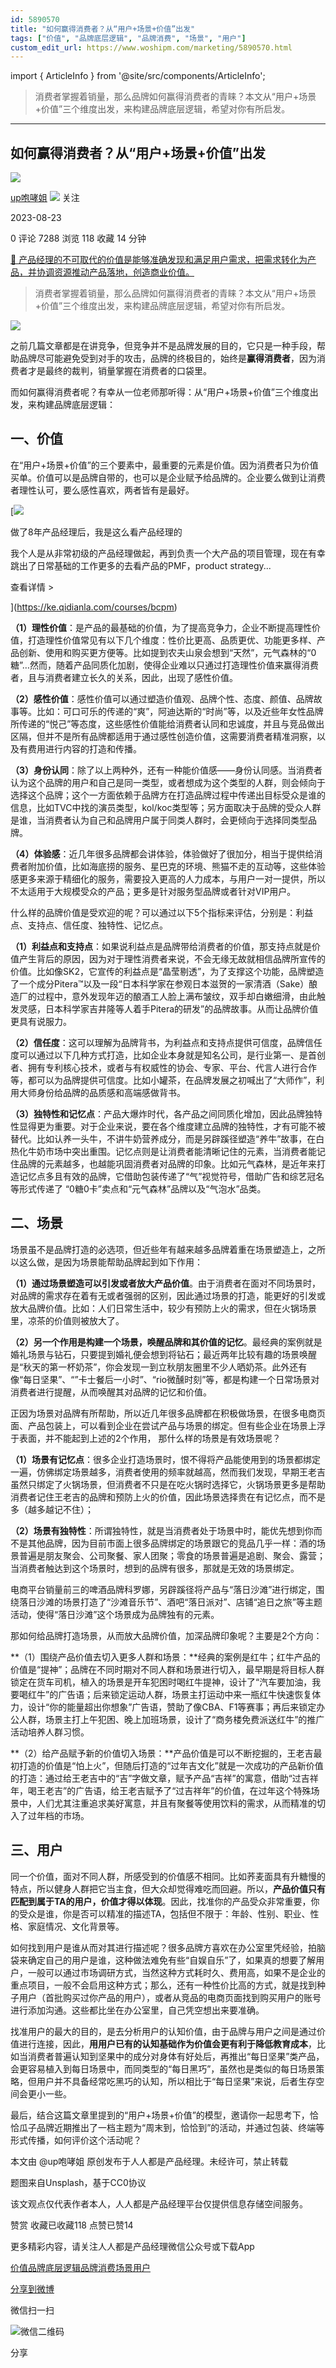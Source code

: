 ```yaml
---
id: 5890570
title: "如何赢得消费者？从“用户+场景+价值”出发"
tags: ["价值", "品牌底层逻辑", "品牌消费", "场景", "用户"]
custom_edit_url: https://www.woshipm.com/marketing/5890570.html
---
```

import { ArticleInfo } from '@site/src/components/ArticleInfo';

<ArticleInfo
    author="up咆哮姐"
    authorLink="https://www.woshipm.com/u/1529000"
    published="2023-08-23"
    views={7288}
    comments={0}
    collects={118}
/>

> 消费者掌握着销量，那么品牌如何赢得消费者的青睐？本文从“用户+场景+价值”三个维度出发，来构建品牌底层逻辑，希望对你有所启发。

---

## 如何赢得消费者？从“用户+场景+价值”出发

[![](https://static.woshipm.com/view/woshipm_api_def_20230727155043_9054.jpg?imageView2/1/w/72/h/72/q/100)](https://www.woshipm.com/u/1529000)

[up咆哮姐](https://www.woshipm.com/u/1529000) ![](https://static.woshipm.com/tag/1101_1@2x.png) 关注

2023-08-23

0 评论 7288 浏览 118 收藏 14 分钟

[🔗 产品经理的不可取代的价值是能够准确发现和满足用户需求，把需求转化为产品，并协调资源推动产品落地，创造商业价值。](https://ke.qidianla.com/courses/90pm)

> 消费者掌握着销量，那么品牌如何赢得消费者的青睐？本文从“用户+场景+价值”三个维度出发，来构建品牌底层逻辑，希望对你有所启发。

![](https://image.woshipm.com/2023/04/14/f09b38b0-da8e-11ed-aeb8-00163e0b5ff3.jpg)

之前几篇文章都是在讲竞争，但竞争并不是品牌发展的目的，它只是一种手段，帮助品牌尽可能避免受到对手的攻击，品牌的终极目的，始终是**赢得消费者**，因为消费者才是最终的裁判，销量掌握在消费者的口袋里。

而如何赢得消费者呢？有幸从一位老师那听得：从“用户+场景+价值”三个维度出发，来构建品牌底层逻辑：

## 一、价值

在“用户+场景+价值”的三个要素中，最重要的元素是价值。因为消费者只为价值买单。价值可以是品牌自带的，也可以是企业赋予给品牌的。企业要么做到让消费者理性认可，要么感性喜欢，两者皆有是最好。

[![](https://image.woshipm.com/2023/08/02/bf59b8ba-30e4-11ee-88e7-00163e0b5ff3.png)

做了8年产品经理后，我是这么看产品经理的

我个人是从非常初级的产品经理做起，再到负责一个大产品的项目管理，现在有幸跳出了日常基础的工作更多的去看产品的PMF，product strategy...

查看详情 >

](https://ke.qidianla.com/courses/bcpm)

**（1）理性价值**：是产品的最基础的价值，为了提高竞争力，企业不断提高理性价值，打造理性价值常见有以下几个维度：性价比更高、品质更优、功能更多样、产品创新、使用和购买更方便等。比如提到农夫山泉会想到“天然”，元气森林的“0糖”…然而，随着产品同质化加剧，使得企业难以只通过打造理性价值来赢得消费者，且与消费者建立长久的关系，因此，出现了感性价值。

**（2）感性价值**：感性价值可以通过塑造价值观、品牌个性、态度、颜值、品牌故事等。比如：可口可乐的传递的“爽”，阿迪达斯的“时尚”等，以及近些年女性品牌所传递的“悦己”等态度，这些感性价值能给消费者认同和忠诚度，并且与竞品做出区隔，但并不是所有品牌都适用于通过感性创造价值，这需要消费者精准洞察，以及有费用进行内容的打造和传播。

**（3）身份认同**：除了以上两种外，还有一种能价值感——身份认同感。当消费者认为这个品牌的用户和自己是同一类型，或者想成为这个类型的人群，则会倾向于选择这个品牌；这个一方面依赖于品牌方在打造品牌过程中传递出目标受众是谁的信息，比如TVC中找的演员类型，kol/koc类型等；另方面取决于品牌的受众人群是谁，当消费者认为自己和品牌用户属于同类人群时，会更倾向于选择同类型品牌。

**（4）体验感**：近几年很多品牌都会讲体验，体验做好了很加分，相当于提供给消费者附加价值，比如海底捞的服务、星巴克的环境、熊猫不走的互动等，这些体验感更多来源于精细化的服务，需要投入更高的人力成本，与用户一对一提供，所以不太适用于大规模受众的产品；更多是针对服务型品牌或者针对VIP用户。

什么样的品牌价值是受欢迎的呢？可以通过以下5个指标来评估，分别是：利益点、支持点、信任度、独特性、记忆点。

**（1）利益点和支持点**：如果说利益点是品牌带给消费者的价值，那支持点就是价值产生背后的原因，因为对于理性消费者来说，不会无缘无故就相信品牌所宣传的价值。比如像SK2，它宣传的利益点是“晶莹剔透”，为了支撑这个功能，品牌塑造了一个成分Pitera™以及一段“日本科学家在参观日本滋贺的一家清酒（Sake）酿造厂的过程中，意外发现年迈的酿酒工人脸上满布皱纹，双手却白嫩细滑，由此触发灵感，日本科学家吉井隆等人着手Pitera的研发”的品牌故事。从而让品牌价值更具有说服力。

**（2）信任度**：这可以理解为品牌背书，为利益点和支持点提供可信度，品牌信任度可以通过以下几种方式打造，比如企业本身就是知名公司，是行业第一、是首创者、拥有专利核心技术，或者与有权威性的协会、专家、平台、代言人进行合作等，都可以为品牌提供可信度。比如小罐茶，在品牌发展之初喊出了“大师作”，利用大师身份给品牌的品质感和高端感做背书。

**（3）独特性和记忆点**：产品大爆炸时代，各产品之间同质化增加，因此品牌独特性显得更为重要。对于企业来说，要在各个维度建立品牌的独特性，才有可能不被替代。比如认养一头牛，不讲牛奶营养成分，而是另辟蹊径塑造“养牛”故事，在白热化牛奶市场中突出重围。记忆点则是让消费者能清晰记住的元素，当消费者能记住品牌的元素越多，也越能巩固消费者对品牌的印象。比如元气森林，是近年来打造记忆点多且有效的品牌，它借助包装传递了“气”视觉符号，借助广告和综艺冠名等形式传递了 “0糖0卡”卖点和“元气森林”品牌以及“气泡水”品类。

## 二、场景

场景虽不是品牌打造的必选项，但近些年有越来越多品牌着重在场景塑造上，之所以这么做，是因为场景能帮助品牌起到如下作用：

**（1）通过场景塑造可以引发或者放大产品价值**。由于消费者在面对不同场景时，对品牌的需求存在着有无或者强弱的区别，因此通过场景的打造，能更好的引发或放大品牌价值。比如：人们日常生活中，较少有预防上火的需求，但在火锅场景里，凉茶的价值则被放大了。

**（2）另一个作用是构建一个场景，唤醒品牌和其价值的记忆**。最经典的案例就是婚礼场景与钻石，只要提到婚礼便会想到将钻石；最近两年比较有趣的场景唤醒是“秋天的第一杯奶茶”，你会发现一到立秋朋友圈里不少人晒奶茶。此外还有像“每日坚果”、“”卡士餐后一小时”、“rio微醺时刻”等，都是构建一个日常场景对消费者进行提醒，从而唤醒其对品牌的记忆和价值。

正因为场景对品牌有所帮助，所以近几年很多品牌都在积极做场景，在很多电商页面、产品包装上，可以看到企业在尝试产品与场景的绑定。但有些企业在场景上浮于表面，并不能起到上述的2个作用， 那什么样的场景是有效场景呢？

**（1）场景有记忆点**：很多企业打造场景时，恨不得将产品能使用到的场景都绑定一遍，仿佛绑定场景越多，消费者使用的频率就越高，然而我们发现，早期王老吉虽然只绑定了火锅场景，但消费者不只是在吃火锅时选择它，火锅场景更多是帮助消费者记住王老吉的品牌和预防上火的价值，因此场景选择贵在有记忆点，而不是多（越多越记不住）；

**（2）场景有独特性**：所谓独特性，就是当消费者处于场景中时，能优先想到你而不是其他品牌，因为目前市面上很多品牌绑定的场景跟它的竞品几乎一样：酒的场景普遍是朋友聚会、公司聚餐、家人团聚；零食的场景普遍是追剧、聚会、露营；当消费者触达到这个场景时，想到的品牌有很多，那就是无效的场景绑定。

电商平台销量前三的啤酒品牌科罗娜，另辟蹊径将产品与“落日沙滩”进行绑定，围绕落日沙滩的场景打造了“沙滩音乐节”、酒吧“落日派对”、店铺“追日之旅”等主题活动，使得“落日沙滩”这个场景成为品牌独有的元素。

那如何给品牌打造场景，从而放大品牌价值，加深品牌印象呢？主要是2个方向：

**（1）围绕产品价值去切入更多人群和场景：**经典的案例是红牛；红牛产品的价值是“提神”；品牌在不同时期对不同人群和场景进行切入，最早期是将目标人群锁定在货车司机，植入的场景是开车犯困时喝红牛提神，设计了“汽车要加油，我要喝红牛”的广告语；后来锁定运动人群，场景主打运动中来一瓶红牛快速恢复体力，设计“你的能量超出你想象”广告语，赞助了像CBA、F1等赛事；再后来锁定办公人群，场景主打上午犯困、晚上加班场景，设计了“商务楼免费派送红牛”的推广活动培养人群习惯。

**（2）给产品赋予新的价值切入场景：**产品价值是可以不断挖掘的，王老吉最初打造的价值是“怕上火”，但随后打造的“过年吉文化”就是一次成功的产品新价值的打造：通过给王老吉中的“吉”字做文章，赋予产品“吉祥”的寓意，借助“过吉祥年，喝王老吉”的广告语，给王老吉赋予了“过吉祥年”的价值，在过年这个特殊场景中，人们尤其注重追求美好寓意，并且有聚餐等使用饮料的需求，从而精准的切入了过年档的市场。

## 三、用户

同一个价值，面对不同人群，所感受到的价值感不相同。比如荞麦面具有升糖慢的特点，所以健身人群把它当主食，但大众却觉得难吃而回避。所以，**产品价值只有匹配到属于TA的用户，价值才得以体现**。因此，找准你的产品受众非常重要，你的受众是谁，你是否可以精准的描述TA，包括但不限于：年龄、性别、职业、性格、家庭情况、文化背景等。

如何找到用户是谁从而对其进行描述呢？很多品牌方喜欢在办公室里凭经验，拍脑袋来确定自己的用户是谁，这种做法难免有些“自娱自乐”了，如果真的想要了解用户，一般可以通过市场调研方式，当然这种方式耗时久、费用高，如果不是企业的重点项目，一般不会启用这种方式；那么，还有一种性价比高的方式，就是找到种子用户（首批购买过你产品的用户），或者从竞品的电商页面找到购买用户的账号进行添加沟通。这些都比坐在办公室里，自己凭空想出来要准确。

找准用户的最大的目的，是去分析用户的认知价值，由于品牌与用户之间是通过价值进行连接，因此，**用用户已有的认知基础作为价值会更有利于降低教育成本**，比如当消费者普遍认知到坚果中的成分对身体有好处后，再推出“每日坚果”类产品，会更容易植入到每日场景中，而同类型的“每日黑巧”，虽然也是类似的每日场景策略，但用户并不具备经常吃黑巧的认知，所以相比于“每日坚果”来说，后者生存空间会更小一些。

最后，结合这篇文章里提到的“用户+场景+价值”的模型，邀请你一起思考下，恰恰瓜子品牌近期推出了一档主题为“周末到，恰恰到”的活动，并通过包装、终端等形式传播，如何评价这个活动呢？

本文由 @up咆哮姐 原创发布于人人都是产品经理。未经许可，禁止转载

题图来自Unsplash，基于CC0协议

该文观点仅代表作者本人，人人都是产品经理平台仅提供信息存储空间服务。

赞赏 收藏已收藏118 点赞已赞14

更多精彩内容，请关注人人都是产品经理微信公众号或下载App

[价值](https://www.woshipm.com/tag/%e4%bb%b7%e5%80%bc)[品牌底层逻辑](https://www.woshipm.com/tag/%e5%93%81%e7%89%8c%e5%ba%95%e5%b1%82%e9%80%bb%e8%be%91)[品牌消费](https://www.woshipm.com/tag/%e5%93%81%e7%89%8c%e6%b6%88%e8%b4%b9)[场景](https://www.woshipm.com/tag/%e5%9c%ba%e6%99%af)[用户](https://www.woshipm.com/tag/%e7%94%a8%e6%88%b7)

[分享到微博](https://service.weibo.com/share/share.php?appkey=2775287854&title=如何赢得消费者？从“用户+场景+价值”出发&url=https://www.woshipm.com/marketing/5890570.html&pic=https://image.woshipm.com/2023/04/14/f09b38b0-da8e-11ed-aeb8-00163e0b5ff3.jpg)

微信扫一扫

![微信二维码](https://api.pwmqr.com/qrcode/create/?url=https://www.woshipm.com/marketing/5890570.html)

分享